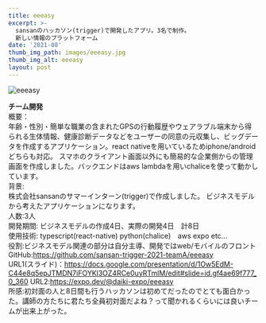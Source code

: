 ```yaml
---
title: eeeasy
excerpt: >-
  sansanのハッカソン(trigger)で開発したアプリ。3名で制作。
  新しい情報のプラットフォーム
date: '2021-08'
thumb_img_path: images/eeeasy.jpg
thumb_img_alt: eeeasy
layout: post
---
```


![eeeasy](/images/eeeasy.jpg)

**チーム開発** <br>
概要：<br/>
年齢・性別・簡単な職業の含まれたGPSの行動履歴やウェアラブル端末から得られる生体情報、健康診断データなどをユーザーの同意の元収集し、ビッグデータを作成するアプリケーション。react nativeを用いているためiphone/androidどちらも対応。
スマホのクライアント画面以外にも簡易的な企業側からの管理画面を作成しました。バックエンドはaws lambdaを用いchaliceを使って動かしています。<br/>
背景:<br/>
株式会社sansanのサマーインターン(trigger)で作成しました。
ビジネスモデルから考えたアプリケーションになります。<br/>
人数:3人<br/>
開発期間: ビジネスモデルの作成4日、実際の開発4日　計8日 <br>
使用技術: typescript(react-native) python(chalice)　aws expo etc...<br/>
役割:ビジネスモデル関連の部分は自分主導、開発ではweb/モバイルのフロント<br>
GitHub:https://github.com/sansan-trigger-2021-teamA/eeeasy<br>
URL1(スライド)：https://docs.google.com/presentation/d/1Ow5EdM-C44e8q5epJTMDN7iFOYKl3OZ4RCe0uyRTmlM/edit#slide=id.gf4ae69f777_0_360
URL2:https://expo.dev/@daiki-expo/eeeasy <br>
所感:初対面の人と8日間も行うハッカソンは初めてだったのでとても面白かった。講師の方たちに君たち全員初対面だよね？って聞かれるくらいには良いチームが出来上がった。